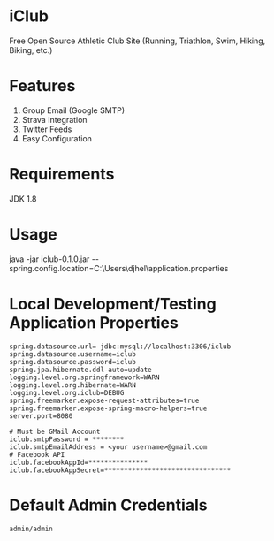 # iClub
Free Open Source Athletic Club Site (Running, Triathlon, Swim, Hiking, Biking, etc.)

# Features
1. Group Email (Google SMTP)
2. Strava Integration
3. Twitter Feeds
4. Easy Configuration

# Requirements
JDK 1.8

# Usage
java -jar iclub-0.1.0.jar --spring.config.location=C:\Users\djhel\application.properties

# Local Development/Testing Application Properties
```
spring.datasource.url= jdbc:mysql://localhost:3306/iclub
spring.datasource.username=iclub
spring.datasource.password=iclub
spring.jpa.hibernate.ddl-auto=update
logging.level.org.springframework=WARN
logging.level.org.hibernate=WARN
logging.level.org.iclub=DEBUG
spring.freemarker.expose-request-attributes=true
spring.freemarker.expose-spring-macro-helpers=true
server.port=8080

# Must be GMail Account
iclub.smtpPassword = ********
iclub.smtpEmailAddress = <your username>@gmail.com
# Facebook API
iclub.facebookAppId=***************
iclub.facebookAppSecret=********************************

```

# Default Admin Credentials
```
admin/admin
```
